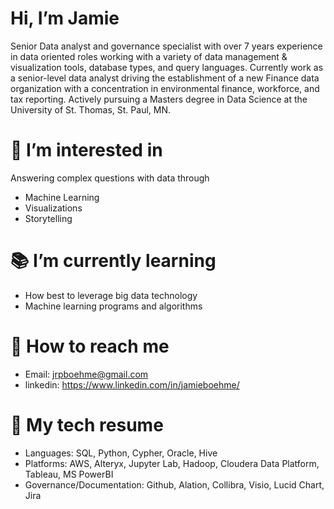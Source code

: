 # Hi, I’m Jamie
Senior Data analyst and governance specialist with over 7 years experience in data oriented roles working with a variety of data management & visualization tools, database types, and query languages. Currently work as a senior-level data analyst driving the establishment of a new Finance data organization with a concentration in environmental finance, workforce, and tax reporting. Actively pursuing a Masters degree in Data Science at the University of St. Thomas, St. Paul, MN.

# :thinking: I’m interested in
Answering complex questions with data through
* Machine Learning
* Visualizations
* Storytelling

# :books: I’m currently learning
* How best to leverage big data technology 
* Machine learning programs and algorithms

# :incoming_envelope: How to reach me 
* Email: jrpboehme@gmail.com
* linkedin: https://www.linkedin.com/in/jamieboehme/

# :mechanical_arm: My tech resume
* Languages: SQL, Python, Cypher, Oracle, Hive
* Platforms: AWS, Alteryx, Jupyter Lab, Hadoop, Cloudera Data Platform, Tableau, MS PowerBI
* Governance/Documentation: Github, Alation, Collibra, Visio, Lucid Chart, Jira

<!---
jamieboehme/jamieboehme is a ✨ special ✨ repository because its `README.md` (this file) appears on your GitHub profile.
You can click the Preview link to take a look at your changes.
--->
